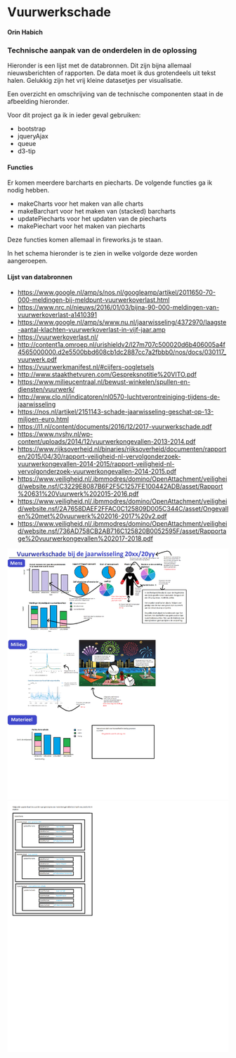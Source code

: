 # Vuurwerkschade
#### Orin Habich

### Technische aanpak van de onderdelen in de oplossing
  Hieronder is een lijst met de databronnen. Dit zijn bijna allemaal nieuwsberichten of rapporten.
  De data moet ik dus grotendeels uit tekst halen. Gelukkig zijn het vrij kleine datasetjes per visualisatie.

  Een overzicht en omschrijving van de technische componenten staat in de afbeelding hieronder.

  Voor dit project ga ik in ieder geval gebruiken:
  - bootstrap
  - jqueryAjax
  - queue
  - d3-tip
  
  #### Functies
  Er komen meerdere barcharts en piecharts. De volgende functies ga ik nodig hebben.
  - makeCharts        voor het maken van alle charts
  - makeBarchart      voor het maken van (stacked) barcharts 
  - updatePiecharts   voor het updaten van de piecharts
  - makePiechart      voor het maken van piecharts
  
  Deze functies komen allemaal in fireworks.js te staan.
  
  In het schema hieronder is te zien in welke volgorde deze worden aangeroepen.

  #### Lijst van databronnen
- https://www.google.nl/amp/s/nos.nl/googleamp/artikel/2011650-70-000-meldingen-bij-meldpunt-vuurwerkoverlast.html
- https://www.nrc.nl/nieuws/2016/01/03/bijna-90-000-meldingen-van-vuurwerkoverlast-a1410391
- https://www.google.nl/amp/s/www.nu.nl/jaarwisseling/4372970/laagste-aantal-klachten-vuurwerkoverlast-in-vijf-jaar.amp
- https://vuurwerkoverlast.nl/
- http://content1a.omroep.nl/urishieldv2/l27m707c500020d6b406005a4f4565000000.d2e5500bbd608cb1dc2887cc7a2fbbb0/nos/docs/030117_vuurwerk.pdf
-  https://vuurwerkmanifest.nl/#cijfers-oogletsels
-  http://www.staakthetvuren.com/Gespreksnotitie%20VITO.pdf
-  https://www.milieucentraal.nl/bewust-winkelen/spullen-en-diensten/vuurwerk/
-  http://www.clo.nl/indicatoren/nl0570-luchtverontreiniging-tijdens-de-jaarwisseling
- https://nos.nl/artikel/2151143-schade-jaarwisseling-geschat-op-13-miljoen-euro.html
- https://l1.nl/content/documents/2016/12/2017-vuurwerkschade.pdf
- https://www.nvshv.nl/wp-content/uploads/2014/12/vuurwerkongevallen-2013-2014.pdf
- https://www.rijksoverheid.nl/binaries/rijksoverheid/documenten/rapporten/2015/04/30/rapport-veiligheid-nl-vervolgonderzoek-vuurwerkongevallen-2014-2015/rapport-veiligheid-nl-vervolgonderzoek-vuurwerkongevallen-2014-2015.pdf
- https://www.veiligheid.nl/.ibmmodres/domino/OpenAttachment/veiligheid/website.nsf/C3229E8087B6F2F5C1257FE100442ADB/asset/Rapport%20631%20Vuurwerk%202015-2016.pdf
- https://www.veiligheid.nl/.ibmmodres/domino/OpenAttachment/veiligheid/website.nsf/2A7658DAEF2FFAC0C125809D005C344C/asset/Ongevallen%20met%20vuurwerk%202016-2017%20v2.pdf
- https://www.veiligheid.nl/.ibmmodres/domino/OpenAttachment/veiligheid/website.nsf/736AD758CB2AB716C125820B0052595F/asset/Rapportage%20vuurwerkongevallen%202017-2018.pdf

![](docs/imagesProcess/schetsWebsite1.png)
![](docs/imagesProcess/functies.png)
